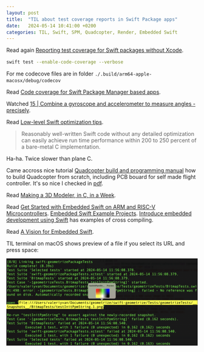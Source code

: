 ```yaml
---
layout: post
title:  "TIL about test coverage reports in Swift Package apps"
date:   2024-05-14 10:41:00 +0200
categories: TIL, Swift, SPM, Quadcopter, Render, Embedded Swift
---
```

Read again [Reporting test coverage for Swift packages without Xcode](https://medium.com/touchwonders/reporting-test-coverage-for-swift-packages-without-xcode-958ce9965abd).

```bash
swift test --enable-code-coverage --verbose
```

For me codecove files are in folder `./.build/arm64-apple-macosx/debug/codecov`

Read [Code coverage for Swift Package Manager based apps](https://bitrise.io/blog/post/code-coverage-for-swift-package-manager-based-apps).

Watched [15 \| Combine a gyroscope and accelerometer to measure angles - precisely](https://www.youtube.com/watch?v=5HuN9iL-zxU).

Read [Low-level Swift optimization tips](https://swiftinit.org/articles/low-level-swift-optimization).

> Reasonably well-written Swift code without any detailed optimization can easily achieve run time performance within 200 to 250 percent of a bare-metal C implementation.

Ha-ha. Twice slower than plane C.

Came accross nice tutorial [Quadcopter build and programming manual](https://github.com/CarbonAeronautics/Manual-Quadcopter-Drone) how to build Quadcopter from scratch, including PCB bouard for self made flight controller. It's so nice I checked in [pdf](/assets/docs/Carbon_Aeronautics_Quadcopter_Manual.pdf).


Read [Making a 3D Modeler, in C, in a Week](https://danielchasehooper.com/posts/shapeup/). 

Read [Get Started with Embedded Swift on ARM and RISC-V Microcontrollers](https://www.swift.org/blog/embedded-swift-examples/). [Embedded Swift Example Projects](https://github.com/apple/swift-embedded-examples). [Introduce embedded development using Swift](https://forums.swift.org/t/introduce-embedded-development-using-swift/56573) has examples of cross compiling.

Read [A Vision for Embedded Swift](https://github.com/apple/swift-evolution/blob/main/visions/embedded-swift.md).

TIL terminal on macOS shows preview of a file if you select its URL and press space:

![terminal on macOS shows preview of a file if you select its URL and press space](/assets/images/Screenshot%202024-05-14%20at%2011.57.21.png "terminal on macOS shows preview of a file if you select its URL and press space")
